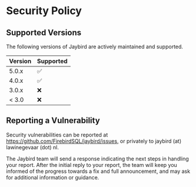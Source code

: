 # Security Policy

## Supported Versions

The following versions of Jaybird are actively maintained and supported.

| Version | Supported          |
|---------|--------------------|
| 5.0.x   | :white_check_mark: |
| 4.0.x   | :white_check_mark: |
| 3.0.x   | :x:                |
| < 3.0   | :x:                |

## Reporting a Vulnerability

Security vulnerabilities can be reported at https://github.com/FirebirdSQL/jaybird/issues,
or privately to jaybird (at) lawinegevaar (dot) nl. 

The Jaybird team will send a response indicating the next steps in handling your report. 
After the initial reply to your report, the team will keep you informed of the progress 
towards a fix and full announcement, and may ask for additional information or guidance.
